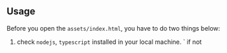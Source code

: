 ## Usage
Before you open the `assets/index.html`, you have to do two things below:
1. check `nodejs`, `typescript` installed in your local machine.
` if not 